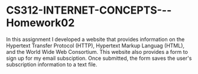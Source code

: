 # CS312-INTERNET-CONCEPTS---Homework02

In this assignment I developed a website that provides information on the Hypertext Transfer Protocol (HTTP), Hypertext Markup Languag (HTML), and the World Wide Web Consortium. This website also provides a form to sign up for my email subsciption. Once submitted, the form saves the user's subscription information to a text file.
